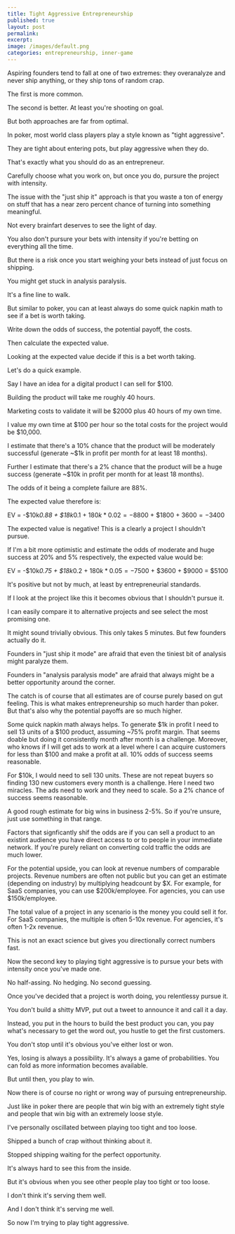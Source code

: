 ```yaml
---
title: Tight Aggressive Entrepreneurship
published: true
layout: post
permalink: 
excerpt:
image: /images/default.png
categories: entrepreneurship, inner-game
---
```


Aspiring founders tend to fall at one of two extremes: they overanalyze and never ship anything, or they ship tons of random crap.

The first is more common. 

The second is better. At least you're shooting on goal.

But both approaches are far from optimal.

In poker, most world class players play a style known as "tight aggressive".

They are tight about entering pots, but play aggressive when they do.

That's exactly what you should do as an entrepreneur.

Carefully choose what you work on, but once you do, pursure the project with intensity.

The issue with the "just ship it" approach is that you waste a ton of energy on stuff that has a near zero percent chance of turning into something meaningful.

Not every brainfart deserves to see the light of day.

You also don't pursure your bets with intensity if you're betting on everything all the time.

But there is a risk once you start weighing your bets instead of just focus on shipping.

You might get stuck in analysis paralysis.

It's a fine line to walk.

But similar to poker, you can at least always do some quick napkin math to see if a bet is worth taking.

Write down the odds of success, the potential payoff, the costs.

Then calculate the expected value.

Looking at the expected value decide if this is a bet worth taking.

Let's do a quick example.

Say I have an idea for a digital product I can sell for $100.

Building the product will take me roughly 40 hours.

Marketing costs to validate it will be $2000 plus 40 hours of my own time.

I value my own time at $100 per hour so the total costs for the project would be $10,000.

I estimate that there's a 10% chance that the product will be moderately successful (generate ~$1k in profit per month for at least 18 months).

Further I estimate that there's a 2% chance that the product will be a huge success (generate ~$10k in profit per month for at least 18 months).

The odds of it being a complete failure are 88%.

The expected value therefore is:

EV = -$10k*0.88 + $18k*0.1 + $180k*0.02 = -$8800 + $1800 + $3600 = -$3400

The expected value is negative! This is a clearly a project I shouldn't pursue.

If I'm a bit more optimistic and estimate the odds of moderate and huge success at 20% and 5% respectively, the expected value would be:

EV = -$10k*0.75 + $18k*0.2 + $180k*0.05 = -$7500 + $3600 + $9000 = $5100

It's positive but not by much, at least by entrepreneurial standards. 

If I look at the project like this it becomes obvious that I shouldn't pursue it.

I can easily compare it to alternative projects and see select the most promising one.

It might sound trivially obvious. This only takes 5 minutes. But few founders actually do it.

Founders in "just ship it mode" are afraid that even the tiniest bit of analysis might paralyze them.

Founders in "analysis paralysis mode" are afraid that always might be a better opportunity around the corner.

The catch is of course that all estimates are of course purely based on gut feeling. This is what makes entrepreneurship so much harder than poker. But that's also why the potential payoffs are so much higher.

Some quick napkin math always helps. To generate $1k in profit I need to sell 13 units of a $100 product, assuming ~75% profit margin. That seems doable but doing it consistently month after month is a challenge. Moreover, who knows if I will get ads to work at a level where I can acquire customers for less than $100 and make a profit at all. 10% odds of success seems reasonable.

For $10k, I would need to sell 130 units. These are not repeat buyers so finding 130 new customers every month is a challenge. Here I need two miracles. The ads need to work and they need to scale. So a 2% chance of success seems reasonable.

A good rough estimate for big wins in business 2-5%. So if you're unsure, just use something in that range.

Factors that signficantly shif the odds are if you can sell a product to an existint audience you have direct access to or to people in your immediate network. If you're purely reliant on converting cold traffic the odds are much lower.

For the potential upside, you can look at revenue numbers of comparable projects. Revenue numbers are often not public but you can get an estimate (depending on industry) by multiplying headcount by $X. For example, for SaaS companies, you can use $200k/employee. For agencies, you can use $150k/employee.

The total value of a project in any scenario is the money you could sell it for. For SaaS companies, the multiple is often 5-10x revenue. For agencies, it's often 1-2x revenue.

This is not an exact science but gives you directionally correct numbers fast.

Now the second key to playing tight aggressive is to pursue your bets with intensity once you've made one.

No half-assing. No hedging. No second guessing.

Once you've decided that a project is worth doing, you relentlessy pursue it.

You don't build a shitty MVP, put out a tweet to announce it and call it a day.

Instead, you put in the hours to build the best product you can, you pay what's necessary to get the word out, you hustle to get the first customers.

You don't stop until it's obvious you've either lost or won.

Yes, losing is always a possibility. It's always a game of probabilities. You can fold as more information becomes available.

But until then, you play to win.

Now there is of course no right or wrong way of pursuing entrepreneurship. 

Just like in poker there are people that win big with an extremely tight style and people that win big with an extremely loose style.

I've personally oscillated between playing too tight and too loose.

Shipped a bunch of crap without thinking about it. 

Stopped shipping waiting for the perfect opportunity.

It's always hard to see this from the inside.

But it's obvious when you see other people play too tight or too loose.

I don't think it's serving them well.

And I don't think it's serving me well.

So now I'm trying to play tight aggressive.